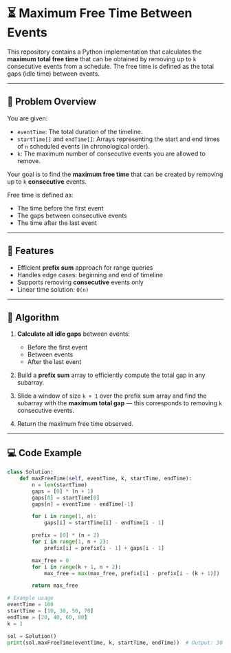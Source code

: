 # ⏳ Maximum Free Time Between Events

This repository contains a Python implementation that calculates the **maximum total free time** that can be obtained by removing up to `k` consecutive events from a schedule. The free time is defined as the total gaps (idle time) between events.

---

## 📘 Problem Overview

You are given:
- `eventTime`: The total duration of the timeline.
- `startTime[]` and `endTime[]`: Arrays representing the start and end times of `n` scheduled events (in chronological order).
- `k`: The maximum number of consecutive events you are allowed to remove.

Your goal is to find the **maximum free time** that can be created by removing up to `k` **consecutive** events.

Free time is defined as:
- The time before the first event
- The gaps between consecutive events
- The time after the last event

---

## 🚀 Features

- Efficient **prefix sum** approach for range queries
- Handles edge cases: beginning and end of timeline
- Supports removing **consecutive** events only
- Linear time solution: `O(n)`

---

## 🧠 Algorithm

1. **Calculate all idle gaps** between events:
   - Before the first event
   - Between events
   - After the last event

2. Build a **prefix sum** array to efficiently compute the total gap in any subarray.

3. Slide a window of size `k + 1` over the prefix sum array and find the subarray with the **maximum total gap** — this corresponds to removing `k` consecutive events.

4. Return the maximum free time observed.

---

## 💻 Code Example

```python
class Solution:
    def maxFreeTime(self, eventTime, k, startTime, endTime):
        n = len(startTime)
        gaps = [0] * (n + 1)
        gaps[0] = startTime[0]
        gaps[n] = eventTime - endTime[-1]

        for i in range(1, n):
            gaps[i] = startTime[i] - endTime[i - 1]

        prefix = [0] * (n + 2)
        for i in range(1, n + 2):
            prefix[i] = prefix[i - 1] + gaps[i - 1]

        max_free = 0
        for i in range(k + 1, n + 2):
            max_free = max(max_free, prefix[i] - prefix[i - (k + 1)])

        return max_free

# Example usage
eventTime = 100
startTime = [10, 30, 50, 70]
endTime = [20, 40, 60, 80]
k = 1

sol = Solution()
print(sol.maxFreeTime(eventTime, k, startTime, endTime))  # Output: 30
